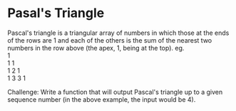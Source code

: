 # Pasal's Triangle

Pascal's triangle is a triangular array of numbers in which those at the ends of the rows are 1 and each of the others is the sum of the nearest two numbers in the row above (the apex, 1, being at the top).
eg.\
     1\
   1  1\
  1  2  1\
 1  3  3  1

 Challenge:
 Write a function that will output Pascal's triangle up to a given sequence number (in the above example, the input would be 4).